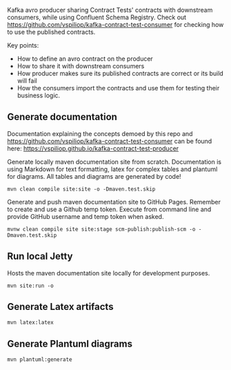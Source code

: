 Kafka avro producer sharing Contract Tests' contracts with downstream consumers, while using Confluent Schema Registry. 
Check out https://github.com/vspiliop/kafka-contract-test-consumer for checking how to use the published contracts.

Key points:
- How to define an avro contract on the producer
- How to share it with downstream consumers
- How producer makes sure its published contracts are correct or its build will fail
- How the consumers import the contracts and use them for testing their business logic.


## Generate documentation

Documentation explaining the concepts demoed by this repo and https://github.com/vspiliop/kafka-contract-test-consumer 
can be found here: https://vspiliop.github.io/kafka-contract-test-producer

Generate locally maven documentation site from scratch. Documentation is using Markdown for text formatting, 
latex for complex tables and plantuml for diagrams. All tables and diagrams are generated by code!

```
mvn clean compile site:site -o -Dmaven.test.skip
```

Generate and push maven documentation site to GitHub Pages. Remember to create and use a Github temp token.
Execute from command line and provide GitHub username and temp token when asked.

```
mvnw clean compile site site:stage scm-publish:publish-scm -o -Dmaven.test.skip
```

## Run local Jetty

Hosts the maven documentation site locally for development purposes.

```
mvn site:run -o
```

## Generate Latex artifacts

```
mvn latex:latex
```

## Generate Plantuml diagrams

```
mvn plantuml:generate
```
